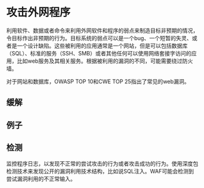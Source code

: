 # 攻击外网程序

利用软件、数据或者命令来利用外网软件和程序的弱点来制造目标非预期的情况，令目标作出非预期的行为。目标系统的弱点可以是一个bug、一个短暂的失灵、或者是一个设计缺陷。这些被利用的应用通常是一个网站，但是可以包括数据库（SQL）、标准的服务（SSH、SMB）或者其他任何可以使用网络套接字访问的应用，比如web服务及其相关服务。根据被利用的漏洞的不同，可能需要绕过防火墙。

对于网站和数据库，OWASP TOP 10和CWE TOP 25指出了常见的web漏洞。

## 缓解

## 例子

## 检测

监控程序日志，以发现不正常的尝试攻击的行为或者攻击成功的行为。使用深度包检测技术来发现公开的漏洞利用技术结构，比如说SQL注入。WAF可能会检测到尝试漏洞利用的不正常输入。


